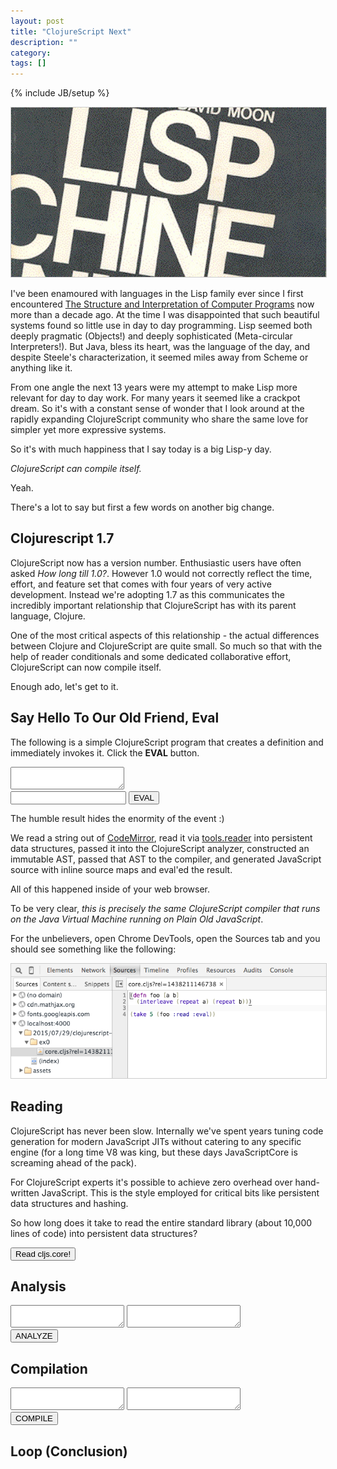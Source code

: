 ```yaml
---
layout: post
title: "ClojureScript Next"
description: ""
category: 
tags: []
---
```

{% include JB/setup %}

<link href="/assets/css/codemirror.css" rel="stylesheet"></link>
<link href="/assets/css/cljs-next/main.css" rel="stylesheet"></link>

<img width="590" style="border: 1px solid #ccc" src="/assets/images/lambdam.jpeg" />

I've been enamoured with languages in the Lisp family ever since I
first encountered
[The Structure and Interpretation of Computer Programs](https://mitpress.mit.edu/sicp/full-text/book/book.html)
now more than a decade ago. At the time I was disappointed that such
beautiful systems found so little use in day to day programming. Lisp
seemed both deeply pragmatic (Objects!) and deeply sophisticated
(Meta-circular Interpreters!). But Java, bless its heart, was the
language of the day, and despite Steele's characterization, it seemed
miles away from Scheme or anything like it.

From one angle the next 13 years were my attempt to make Lisp more
relevant for day to day work. For many years it seemed like a
crackpot dream. So it's with a constant sense of wonder that I look
around at the rapidly expanding ClojureScript community who share the
same love for simpler yet more expressive systems.

So it's with much happiness that I say today is a big Lisp-y day.

*ClojureScript can compile itself.*

Yeah.

There's a lot to say but first a few words on another big change.

## Clojurescript 1.7

ClojureScript now has a version number. Enthusiastic
users have often asked *How long till 1.0?*. However 1.0 would not
correctly reflect the time, effort, and feature set that comes with
four years of very active development. Instead we're adopting 1.7 as
this communicates the incredibly important relationship that
ClojureScript has with its parent language, Clojure.

One of the most critical aspects of this relationship - the actual
differences between Clojure and ClojureScript are quite small. So much
so that with the help of reader conditionals and some dedicated
collaborative effort, ClojureScript can now compile itself.

Enough ado, let's get to it.

## Say Hello To Our Old Friend, Eval

The following is a simple ClojureScript program that creates a
definition and immediately invokes it. Click the **EVAL** button.

<div class="eval-cljs">
    <textarea id="ex0" class="code"></textarea>
    <div class="eval-ctrl">
        <input id="ex0-out" type="text"></input>
        <button id="ex0-run" class="eval">EVAL</button>
    </div>
</div>

<script type="text/javascript"
src="/assets/js/cljs_next/main.js"></script>

The humble result hides the enormity of the event :)

We read a string out of [CodeMirror](https://codemirror.net/), read
it via [tools.reader](https://github.com/clojure/tools.reader) into
persistent data structures, passed it into the ClojureScript analyzer,
constructed an immutable AST, passed that AST to the compiler, and
generated JavaScript source with inline source maps and eval'ed the
result.

All of this happened inside of your web browser.

To be very clear, *this is precisely the same ClojureScript compiler
that runs on the Java Virtual Machine running on Plain Old
JavaScript*.

For the unbelievers, open Chrome DevTools, open the Sources tab and
you should see something like the following:

<img width="590" style="border: 1px solid #ccc" src="/assets/images/inline_source_maps.png" />

## Reading

ClojureScript has never been slow. Internally we've spent years tuning
code generation for modern JavaScript JITs without catering to any
specific engine (for a long time V8 was king, but these days
JavaScriptCore is screaming ahead of the pack).

For ClojureScript experts it's possible to achieve zero overhead over
hand-written JavaScript. This is the style employed for critical bits
like persistent data structures and hashing.

So how long does it take to read the entire standard library (about
10,000 lines of code) into persistent data structures?

<button id="ex1-run">Read cljs.core!</button>

## Analysis

<div class="eval-cljs">
    <div class="cols">
         <textarea id="ex1" class="left"></textarea>
         <textarea id="ex1-out" class="left"></textarea>
    </div>
    <div class="eval-ctrl">
        <button id="ex1-run" class="eval">ANALYZE</button>
    </div>
</div>

## Compilation

<div class="eval-cljs">
    <div class="cols">
        <textarea id="ex2" class="code"></textarea>
        <textarea id="ex2-out" class="code"></textarea>
    </div>
    <div class="eval-ctrl">
        <button id="ex2-run" class="eval">COMPILE</button>
    </div>
</div>

## Loop (Conclusion)
